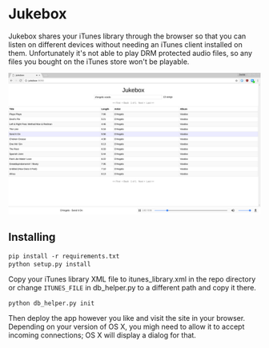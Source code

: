 # Jukebox

Jukebox shares your iTunes library through the browser so that you can listen on different devices without needing an iTunes client installed on them.  Unfortunately it's not able to play DRM protected audio files, so any files you bought on the iTunes store won't be playable.


![jukebox_screenshot](screenshots/jukebox.png)


## Installing

```
pip install -r requirements.txt
python setup.py install
```

Copy your iTunes library XML file to itunes_library.xml in the repo directory or change `ITUNES_FILE` in db_helper.py to a different path and copy it there.

```
python db_helper.py init
```

Then deploy the app however you like and visit the site in your browser.  Depending on your version of OS X, you migh need to allow it to accept incoming connections; OS X will display a dialog for that.
